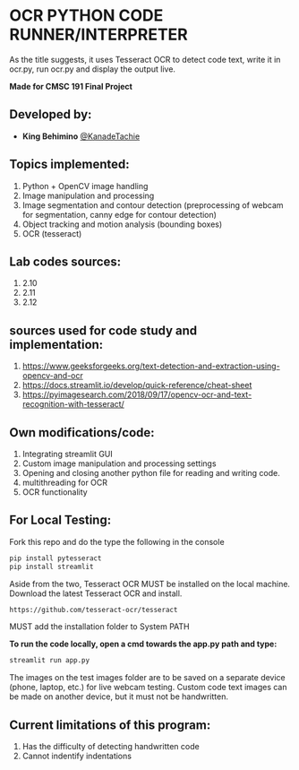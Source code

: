 # OCR PYTHON CODE RUNNER/INTERPRETER 
As the title suggests, it uses Tesseract OCR to detect code text, write it in ocr.py, run ocr.py and display the output live.

**Made for CMSC 191 Final Project**
## Developed by:
* **King Behimino** [@KanadeTachie](https://github.com/KanadeTachie)

## Topics implemented:
1. Python + OpenCV image handling
2. Image manipulation and processing
3. Image segmentation and contour detection (preprocessing of webcam for segmentation, canny edge for contour detection)
4. Object tracking and motion analysis (bounding boxes)
5. OCR (tesseract)

## Lab codes sources:
1. 2.10
2. 2.11
3. 2.12

## sources used for code study and implementation: 
1. https://www.geeksforgeeks.org/text-detection-and-extraction-using-opencv-and-ocr
2. https://docs.streamlit.io/develop/quick-reference/cheat-sheet
3. https://pyimagesearch.com/2018/09/17/opencv-ocr-and-text-recognition-with-tesseract/

## Own modifications/code: 
1. Integrating streamlit GUI
2. Custom image manipulation and processing settings
3. Opening and closing another python file for reading and writing code.
4. multithreading for OCR
5. OCR functionality

## For Local Testing:
Fork this repo and do the type the following in the console
```bash
pip install pytesseract
pip install streamlit
```
Aside from the two, Tesseract OCR MUST be installed on the local machine.
Download the latest Tesseract OCR and install.
```bash
https://github.com/tesseract-ocr/tesseract
```
MUST add the installation folder to System PATH

 **To run the code locally, open a cmd towards the app.py path and type:**
 ```bash
streamlit run app.py
```
The images on the test images folder are to be saved on a separate device (phone, laptop, etc.) for live webcam testing.
Custom code text images can be made on another device, but it must not be handwritten.

## Current limitations of this program:
1. Has the difficulty of detecting handwritten code
2. Cannot indentify indentations
